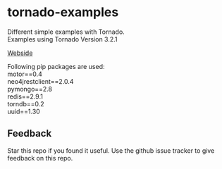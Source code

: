 # tornado-examples

Different simple examples with Tornado.  
Examples using Tornado Version 3.2.1

[Webside](http://www.tornadoweb.org)

Following pip packages are used:  
motor==0.4  
neo4jrestclient==2.0.4  
pymongo==2.8  
redis==2.9.1  
torndb==0.2  
uuid==1.30  

## Feedback
Star this repo if you found it useful. Use the github issue tracker to give feedback on this repo.